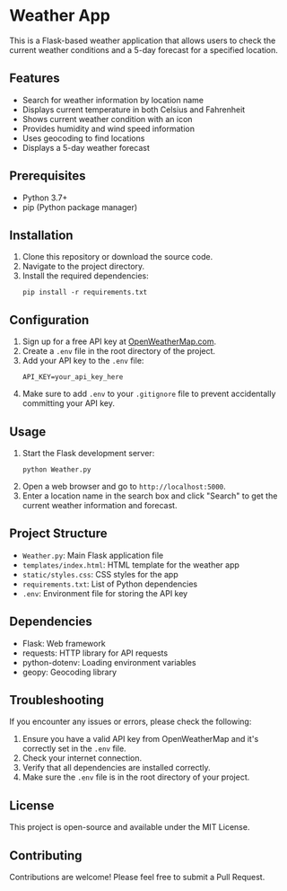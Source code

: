# Weather App

This is a Flask-based weather application that allows users to check the current weather conditions and a 5-day forecast for a specified location.

## Features

- Search for weather information by location name
- Displays current temperature in both Celsius and Fahrenheit
- Shows current weather condition with an icon
- Provides humidity and wind speed information
- Uses geocoding to find locations
- Displays a 5-day weather forecast

## Prerequisites

- Python 3.7+
- pip (Python package manager)

## Installation

1. Clone this repository or download the source code.
2. Navigate to the project directory.
3. Install the required dependencies:
   ```
   pip install -r requirements.txt
   ```

## Configuration

1. Sign up for a free API key at [OpenWeatherMap.com](https://openweathermap.org/api).
2. Create a `.env` file in the root directory of the project.
3. Add your API key to the `.env` file:
   ```
   API_KEY=your_api_key_here
   ```
4. Make sure to add `.env` to your `.gitignore` file to prevent accidentally committing your API key.

## Usage

1. Start the Flask development server:
   ```
   python Weather.py
   ```
2. Open a web browser and go to `http://localhost:5000`.
3. Enter a location name in the search box and click "Search" to get the current weather information and forecast.

## Project Structure

- `Weather.py`: Main Flask application file
- `templates/index.html`: HTML template for the weather app
- `static/styles.css`: CSS styles for the app
- `requirements.txt`: List of Python dependencies
- `.env`: Environment file for storing the API key

## Dependencies

- Flask: Web framework
- requests: HTTP library for API requests
- python-dotenv: Loading environment variables
- geopy: Geocoding library

## Troubleshooting

If you encounter any issues or errors, please check the following:

1. Ensure you have a valid API key from OpenWeatherMap and it's correctly set in the `.env` file.
2. Check your internet connection.
3. Verify that all dependencies are installed correctly.
4. Make sure the `.env` file is in the root directory of your project.

## License

This project is open-source and available under the MIT License.

## Contributing

Contributions are welcome! Please feel free to submit a Pull Request.